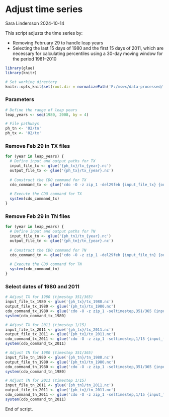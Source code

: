 Adjust time series
================
Sara Lindersson
2024-10-14

This script adjusts the time series by:  
+ Removing February 29 to handle leap years  
+ Selecting the last 15 days of 1980 and the first 15 days of 2011,
which are necessary for calculating percentiles using a 30-day moving
window for the period 1981–2010

``` r
library(glue)
library(knitr)
```

``` r
# Set working directory
knitr::opts_knit$set(root.dir = normalizePath('F:/mswx/data-processed/')) 
```

### Parameters

``` r
# Define the range of leap years
leap_years <- seq(1980, 2008, by = 4)

# File pathways
ph_tn <- '02/tn'
ph_tx <- '02/tx'
```

### Remove Feb 29 in TX files

``` r
for (year in leap_years) {
  # Define input and output paths for TX
  input_file_tx <- glue('{ph_tx}/tx_{year}.nc')
  output_file_tx <- glue('{ph_tx}/tx_{year}.nc')
  
  # Construct the CDO command for TX
  cdo_command_tx <- glue('cdo -O -z zip_1 -del29feb {input_file_tx} {output_file_tx}')
  
  # Execute the CDO command for TX
  system(cdo_command_tx)
}
```

### Remove Feb 29 in TN files

``` r
for (year in leap_years) {
  # Define input and output paths for TN
  input_file_tn <- glue('{ph_tn}/tn_{year}.nc')
  output_file_tn <- glue('{ph_tn}/tn_{year}.nc')
  
  # Construct the CDO command for TN
  cdo_command_tn <- glue('cdo -O -z zip_1 -del29feb {input_file_tn} {output_file_tn}')
  
  # Execute the CDO command for TN
  system(cdo_command_tn)
}
```

### Select dates of 1980 and 2011

``` r
# Adjust TX for 1980 (timestep 351/365)
input_file_tx_1980 <- glue('{ph_tx}/tx_1980.nc')
output_file_tx_1980 <- glue('{ph_tx}/tx_1980.nc')
cdo_command_tx_1980 <- glue('cdo -O -z zip_1 -seltimestep,351/365 {input_file_tx_1980} {output_file_tx_1980}')
system(cdo_command_tx_1980)

# Adjust TX for 2011 (timestep 1/15)
input_file_tx_2011 <- glue('{ph_tx}/tx_2011.nc')
output_file_tx_2011 <- glue('{ph_tx}/tx_2011.nc')
cdo_command_tx_2011 <- glue('cdo -O -z zip_1 -seltimestep,1/15 {input_file_tx_2011} {output_file_tx_2011}')
system(cdo_command_tx_2011)

# Adjust TN for 1980 (timestep 351/365)
input_file_tn_1980 <- glue('{ph_tn}/tn_1980.nc')
output_file_tn_1980 <- glue('{ph_tn}/tn_1980.nc')
cdo_command_tn_1980 <- glue('cdo -O -z zip_1 -seltimestep,351/365 {input_file_tn_1980} {output_file_tn_1980}')
system(cdo_command_tn_1980)

# Adjust TN for 2011 (timestep 1/15)
input_file_tn_2011 <- glue('{ph_tn}/tn_2011.nc')
output_file_tn_2011 <- glue('{ph_tn}/tn_2011.nc')
cdo_command_tn_2011 <- glue('cdo -O -z zip_1 -seltimestep,1/15 {input_file_tn_2011} {output_file_tn_2011}')
system(cdo_command_tn_2011)
```

End of script.
